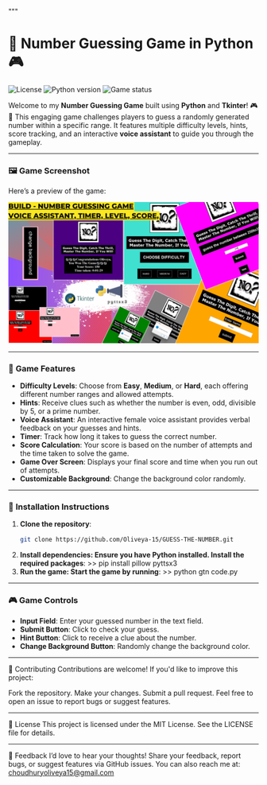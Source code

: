"""
# 🔢 Number Guessing Game in Python 🎮

![License](https://img.shields.io/badge/license-MIT-green)
![Python version](https://img.shields.io/badge/python-3.8%2B-blue)
![Game status](https://img.shields.io/badge/game-status--active-brightgreen)

Welcome to my **Number Guessing Game** built using **Python** and **Tkinter**! 🎮🔢 
This engaging game challenges players to guess a randomly generated number within a specific range. 
It features multiple difficulty levels, hints, score tracking, and an interactive **voice assistant** 
to guide you through the gameplay.

---

### 🖼️ **Game Screenshot**

Here’s a preview of the game:

![Number Guessing Game](gtnthumb.png)

---

### 📜 **Game Features**

- **Difficulty Levels**: Choose from **Easy**, **Medium**, or **Hard**, each offering different number ranges and allowed attempts.
- **Hints**: Receive clues such as whether the number is even, odd, divisible by 5, or a prime number.
- **Voice Assistant**: An interactive female voice assistant provides verbal feedback on your guesses and hints.
- **Timer**: Track how long it takes to guess the correct number.
- **Score Calculation**: Your score is based on the number of attempts and the time taken to solve the game.
- **Game Over Screen**: Displays your final score and time when you run out of attempts.
- **Customizable Background**: Change the background color randomly.

---

### 🚀 **Installation Instructions**

1. **Clone the repository**:
   ```bash
   git clone https://github.com/Oliveya-15/GUESS-THE-NUMBER.git
2. **Install dependencies: Ensure you have Python installed. Install the required packages**: >> pip install pillow pyttsx3
3. **Run the game: Start the game by running**: >> python gtn code.py

---

### 🎮 Game Controls

- **Input Field**: Enter your guessed number in the text field.
- **Submit Button**: Click to check your guess.
- **Hint Button**: Click to receive a clue about the number.
- **Change Background Button**: Randomly change the background color.

---

🌟 Contributing
Contributions are welcome! If you'd like to improve this project:

Fork the repository.
Make your changes.
Submit a pull request.
Feel free to open an issue to report bugs or suggest features.

---

📄 License
This project is licensed under the MIT License. See the LICENSE file for details.

---

💬 Feedback
I’d love to hear your thoughts! Share your feedback, report bugs, or suggest features via GitHub issues. You can also reach me at: choudhuryoliveya15@gmail.com


